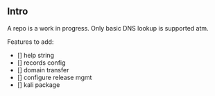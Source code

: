 ## Intro

A repo is a work in progress. Only basic DNS lookup is supported atm.

Features to add:
- [] help string
- [] records config
- [] domain transfer
- [] configure release mgmt
- [] kali package